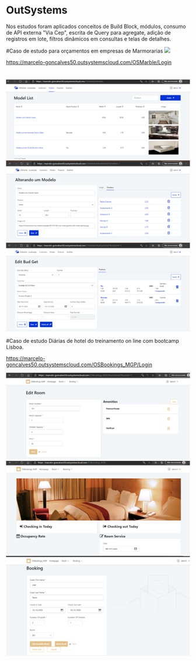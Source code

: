 # OutSystems
Nos estudos foram aplicados conceitos de Build Block, módulos, consumo de API externa "Via Cep", escrita de Query para agregate, adição de registros em lote, filtros dinâmicos em consultas e telas de detalhes.


#Caso de estudo para orçamentos em empresas de Marmorarias
![](https://github.com/celogp/OutSystems/blob/1a84765cb5b5bbeba829d2ccb363a13afebea8a9/screenshot/MyOSMarble-2021-04-25-00-02-47.gif)

https://marcelo-goncalves50.outsystemscloud.com/OSMarble/Login
#

![](https://github.com/celogp/OutSystems/blob/main/screenshot/Captura%20de%20tela%202021-01-02%20203302.png)
![](https://github.com/celogp/OutSystems/blob/main/screenshot/Captura%20de%20tela%202021-01-02%20203319.png)
![](https://github.com/celogp/OutSystems/blob/main/screenshot/Captura%20de%20tela%202021-01-02%20203336.png)

#Caso de estudo Diárias de hotel do treinamento on line com bootcamp Lisboa.

https://marcelo-goncalves50.outsystemscloud.com/OSBookings_MGP/Login

![](https://github.com/celogp/OutSystems/blob/main/screenshot/Captura%20de%20tela%202021-01-02%20204405.png)
![](https://github.com/celogp/OutSystems/blob/main/screenshot/Captura%20de%20tela%202021-01-02%20203558.png)
![](https://github.com/celogp/OutSystems/blob/main/screenshot/Captura%20de%20tela%202021-01-02%20203627.png)

